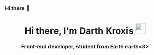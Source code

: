 ### Hi there 👋

<h1 align="center">Hi there, I'm Darth Kroxis</a> 
<img src="https://github.com/blackcater/blackcater/raw/main/images/Hi.gif" height="32"/></h1>
<h3 align="center">Front-end developer, student from Earth earth<3>

